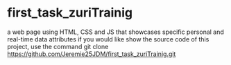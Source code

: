 # first_task_zuriTrainig
a web page using HTML, CSS and JS that showcases specific personal and real-time data attributes
if you would like show the source code of this project, use the command git clone https://github.com/Jeremie25JDM/first_task_zuriTrainig.git
